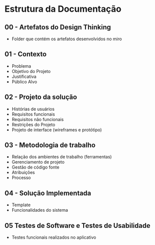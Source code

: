 # Estrutura da Documentação 

## 00 - Artefatos do Design Thinking

- Folder que contém os artefatos desenvolvidos no miro

## 01 - Contexto 

  - Problema
  - Objetivo do Projeto
  - Justificativa
  - Público Alvo

## 02 - Projeto da solução

  - Histórias de usuários
  - Requisitos funcionais
  - Requisitos não funcionais
  - Restrições do Projeto
  - Projeto de interface (wireframes e protótipo)



## 03 - Metodologia de trabalho

  - Relação dos ambientes de trabalho (ferramentas)
  - Gerenciamento de projeto
  - Gestão de código fonte
  - Atribuições
  - Processo



## 04 - Solução Implementada

- Template
- Funcionalidades do sistema

## 05 Testes de Software e Testes de Usabilidade

- Testes funcionais realizados no aplicativo


